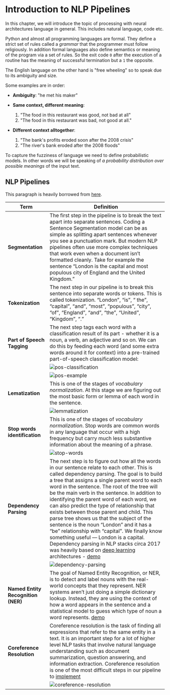 # Introduction to NLP Pipelines

In this chapter, we will introduce the topic of processing with neural architectures language in general. This includes natural language, code etc. 

Python and almost all programming languages are formal. They define a strict set of rules called a _grammar_ that the programmer must follow religiously. In addition formal languages also define semantics or meaning of the program via a set of rules. So the exit code `0` after the execution of a routine has the meaning of successful termination but a `1` the opposite. 

The English language on the other hand is "free wheeling" so to speak due to its ambiguity and size. 

Some examples are in order:

* **Ambiguity**: "he met his maker"

* **Same context, different meaning**: 
    1. "The food in this restaurant was good, not bad at all"
    2. "The food in this restaurant was bad, not good at all."

* **Different context alltogether**: 

    1. "The bank's profits eroded soon after the 2008 crisis"
    2. "The river's bank eroded after the 2008 floods"


To capture the fuzziness of language we need to define probabilistic models. In other words we will be speaking of _a probability distribution over possible meanings_ of the input text.  


## NLP Pipelines

This paragraph is heavily borrowed from [here](https://medium.com/@ageitgey/natural-language-processing-is-fun-9a0bff37854e).

| Term                               | Definition                                                                                                                                                                                                                                                                                                                                                                                                                                                                                                                                                                                                                                                                                                                                                                                                                                                                                                                                                                                                                                                                                                                                                                                                                                                                                                                                                                                                                                                                                                                                                                                                                                                                                                       |
| ---------------------------------- | ---------------------------------------------------------------------------------------------------------------------------------------------------------------------------------------------------------------------------------------------------------------------------------------------------------------------------------------------------------------------------------------------------------------------------------------------------------------------------------------------------------------------------------------------------------------------------------------------------------------------------------------------------------------------------------------------------------------------------------------------------------------------------------------------------------------------------------------------------------------------------------------------------------------------------------------------------------------------------------------------------------------------------------------------------------------------------------------------------------------------------------------------------------------------------------------------------------------------------------------------------------------------------------------------------------------------------------------------------------------------------------------------------------------------------------------------------------------------------------------------------------------------------------------------------------------------------------------------------------------------------------------------------------------------------------------------------------------- |
| **Segmentation**                   | The first step in the pipeline is to break the text apart into separate sentences. Coding a Sentence Segmentation model can be as simple as splitting apart sentences whenever you see a punctuation mark. But modern NLP pipelines often use more complex techniques that work even when a document isn’t formatted cleanly. Take for example the sentence “London is the capital and most populous city of England and the United Kingdom.”                                                                                                                                                                                                                                                                                                                                                                                                                                                                                                                                                                                                                                                                                                                                                                                                                                                                                                                                                                                                                                                                                                                                                                                                                                                                    |
| **Tokenization**              | The next step in our pipeline is to break this sentence into separate words or tokens. This is called tokenization. “London”, “is”, “ the”, “capital”, “and”, “most”, “populous”, “city”, “of”, “England”, “and”, “the”, “United”, “Kingdom”, “.”                                                                                                                                                                                                                                                                                                                                                                                                                                                                                                                                                                                                                                                                                                                                                                                                                                                                                                                                                                                                                                                                                                                                                                                                                                                                                                                                                                                                                                                                |
| **Part of Speech Tagging**         | The next step tags each word with a classification result of its part - whether it is a noun, a verb, an adjective and so on. We can do this by feeding each word (and some extra words around it for context) into a pre-trained part-of-speech classification model:                                                                                                                                                                                                                                                                                                                                                                                                                                                                                                                                                                                                                                                                                                                                                                                                                                                                                                                                                                                                                                                                                                                                                                                                                                                                                                                                                                                                                                           |
|                                    | ![pos-classification](images/pos-classification.png)                                                                                                                                                                                                                                                                                                                                                                                                                                                                                                                                                                                                                                                                                                                                                                                                                                                                                                                                                                                                                                                                                                                                                                                                                                                                                                                                                                                                                                                                                                                                                                                                                                                             |
|                                    | ![pos-example](images/pos-example.png)                                                                                                                                                                                                                                                                                                                                                                                                                                                                                                                                                                                                                                                                                                                                                                                                                                                                                                                                                                                                                                                                                                                                                                                                                                                                                                                                                                                                                                                                                                                                                                                                                                                                           |
| **Lematization**                   | This is one of the stages of _vocabulary normalization_.  At this stage we are figuring out the most basic form or lemma of each word in the sentence.                                                                                                                                                                                                                                                                                                                                                                                                                                                                                                                                                                                                                                                                                                                                                                                                                                                                                                                                                                                                                                                                                                                                                                                                                                                                                                                                                                                                                                                                                                                                                           |
|                                    | ![lemmatization](images/lemmatization.png)                                                                                                                                                                                                                                                                                                                                                                                                                                                                                                                                                                                                                                                                                                                                                                                                                                                                                                                                                                                                                                                                                                                                                                                                                                                                                                                                                                                                                                                                                                                                                                                                                                                                       |
| **Stop words identification**      | This is one of the stages of _vocabulary normalization_.  Stop words are common words in any language that occur with a high frequency but carry much less substantive information about the meaning of a phrase.                                                                                                                                                                                                                                                                                                                                                                                                                                                                                                                                                                                                                                                                                                                                                                                                                                                                                                                                                                                                                                                                                                                                                                                                                                                                                                                                                                                                                                                                                                |
|                                    | ![stop-words](images/stop-words.png)                                                                                                                                                                                                                                                                                                                                                                                                                                                                                                                                                                                                                                                                                                                                                                                                                                                                                                                                                                                                                                                                                                                                                                                                                                                                                                                                                                                                                                                                                                                                                                                                                                                                             |
| **Dependency Parsing**             | The next step is to figure out how all the words in our sentence relate to each other. This is called dependency parsing. The goal is to build a tree that assigns a single parent word to each word in the sentence. The root of the tree will be the main verb in the sentence. In addition to identifying the parent word of each word, we can also predict the type of relationship that exists between those parent and child. This parse tree shows us that the subject of the sentence is the noun “London” and it has a “be” relationship with “capital”. We finally know something useful — London is a capital. Dependency parsing in NLP stacks circa 2017 was heavily based on [deep learning](https://ai.googleblog.com/2017/03/an-upgrade-to-syntaxnet-new-models-and.html) architectures - [demo](https://explosion.ai/demos/displacy?text=the%20students%20of%20CS-GY-6613%20are%20having%20a%20difficult%20time%20with%20professor%20Pantelis&model=en_core_web_sm&cpu=1&cph=1)                                                                                                                                                                                                                                                                                                                                                                                                                                                                                                                                                                                                                                                                                                                 |
|                                    | ![dependency-parsing](images/dependency-parsing.png)                                                                                                                                                                                                                                                                                                                                                                                                                                                                                                                                                                                                                                                                                                                                                                                                                                                                                                                                                                                                                                                                                                                                                                                                                                                                                                                                                                                                                                                                                                                                                                                                                                                             |
| **Named Entity Recognition (NER)** | The goal of Named Entity Recognition, or NER, is to detect and label nouns with the real-world concepts that they represent. NER systems aren’t just doing a simple dictionary lookup. Instead, they are using the context of how a word appears in the sentence and a statistical model to guess which type of noun a word represents. [demo](https://explosion.ai/demos/displacy-ent?text=A%20rapid%20increase%20in%20virtual%20visits%20during%20the%202019%20coronavirus%20disease%20(COVID-19)%20pandemic%20could%20transform%20the%20way%20physicians%20provide%20care%20in%20the%20United%20States%20going%20forward%2C%20according%20to%20a%20new%20study%20led%20by%20researchers%20from%20NYU%20Grossman%20School%20of%20Medicine.%0A%0A%E2%80%9CThe%20pandemic%20created%20an%20urgent%20need%20to%20divert%20patients%20from%20inpatient%20care%20and%20prevent%20the%20flooding%20of%20our%20emergency%20rooms%20beyond%20capacity%2C%E2%80%9D%20says%20Devin%20Mann%2C%20MD%2C%20associate%20professor%20in%20the%20Departments%20of%20Population%20Health%20and%20Medicine%2C%20senior%20director%20for%20informatics%20innovation%20and%20the%20information%20technology%20team%20at%20NYU%20Langone%2C%20and%20the%20study%E2%80%99s%20lead%20author.%20%E2%80%9CThrough%20telemedicine%2C%20we%20pushed%20the%20front%20lines%20to%20locations%20far%20from%20our%20hospitals%20and%20doctor%E2%80%99s%20offices.%20And%20because%20NYU%20%0ALangone%20invested%20early%20in%20this%20technology%2C%20we%20quickly%20leveraged%20it%20to%20help%20hundreds%20of%20thousands%20of%20patients.%E2%80%9D&model=en_core_web_sm&ents=person%2Corg%2Cgpe%2Cloc%2Cproduct%2Cnorp%2Cdate%2Cper%2Cmisc) |
| **Coreference Resolution**         | Coreference resolution is the task of finding all expressions that refer to the same entity in a text. It is an important step for a lot of higher level NLP tasks that involve natural language understanding such as document summarization, question answering, and information extraction. Coreference resolution is one of the most difficult steps in our pipeline to [implement](https://huggingface.co/coref/)                                                                                                                                                                                                                                                                                                                                                                                                                                                                                                                                                                                                                                                                                                                                                                                                                                                                                                                                                                                                                                                                                                                                                                                                                                                                                           |
|                                    | ![coreference-resolution](images/coreference-resolution.png) |




